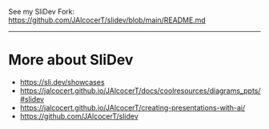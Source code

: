 See my SliDev Fork: <https://github.com/JAlcocerT/slidev/blob/main/README.md>

---

# More about SliDev
* https://sli.dev/showcases
* https://jalcocert.github.io/JAlcocerT/docs/coolresources/diagrams_ppts/#slidev
* https://jalcocert.github.io/JAlcocerT/creating-presentations-with-ai/
* https://github.com/JAlcocerT/slidev